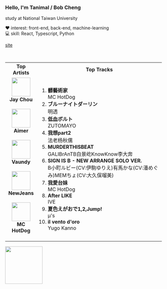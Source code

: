 ### Hello, I'm Tanimal / Bob Cheng
study at National Taiwan University  
  
:heart: interest: front-end, back-end, machine-learning    
:computer: skill: React, Typescript, Python

[site](https://bobcheng.vercel.app/)  

<br>

<table>
  <tr>
    <td align="center"><strong>Top Artists</strong></td>
    <td align="center"><strong>Top Tracks</strong></td>
  </tr>
  <tr>
    <td align="center" id="top-artist"><div><img width='60px' src='https://i.scdn.co/image/ab6761610000e5eb02b3aa55ba238b2ceafb09da'><br><strong>Jay Chou</strong></div><br>
<div><img width='60px' src='https://i.scdn.co/image/ab6761610000e5eb23241889efb57a4ce8338932'><br><strong>Aimer</strong></div><br>
<div><img width='60px' src='https://i.scdn.co/image/ab6761610000e5ebb6e409f6c3d8b08a2f52072e'><br><strong>Vaundy</strong></div><br>
<div><img width='60px' src='https://i.scdn.co/image/ab6761610000e5eb80668ba2b15094d083780ea9'><br><strong>NewJeans</strong></div><br>
<div><img width='60px' src='https://i.scdn.co/image/ab6761610000e5eb3bb7609830c863d2f408c2e8'><br><strong>MC HotDog</strong></div><br>
</td>
   <td id="top-track"><ol>
<li><div><strong>髒藝術家</strong></div>
<div>MC HotDog</div></li>
<li><div><strong>ブルーナイトダーリン</strong></div>
<div>明透</div></li>
<li><div><strong>低血ボルト</strong></div>
<div>ZUTOMAYO</div></li>
<li><div><strong>我想part2</strong></div>
<div>法老杨秋儒</div></li>
<li><div><strong>MURDERTHISBEAT</strong></div>
<div>GALIBrAnTB白景屹KnowKnow李大奔</div></li>
<li><div><strong>SIGN IS B - NEW ARRANGE SOLO VER.</strong></div>
<div>B小町ルビー(CV:伊駒ゆりえ)有馬かな(CV:潘めぐみ)MEMちょ(CV:大久保瑠美)</div></li>
<li><div><strong>我愛台妹</strong></div>
<div>MC HotDog</div></li>
<li><div><strong>After LIKE</strong></div>
<div>IVE</div></li>
<li><div><strong>夏色えがおで1,2,Jump!</strong></div>
<div>μ's</div></li>
<li><div><strong>il vento d'oro</strong></div>
<div>Yugo Kanno</div></li>
</ol></td>
  </tr>
</table>
<a href="https://open.spotify.com/">
  <img width="120px" src="https://github.com/Tanimal19/Tanimal19/blob/bf0a3a19f66ada166be4661cd923271218886fa4/icon/Spotify_Logo_CMYK_Green.png">
</a>

<!---
Tanimal19/Tanimal19 is a ✨ special ✨ repository because its `README.md` (this file) appears on your GitHub profile.
You can click the Preview link to take a look at your changes.
--->
